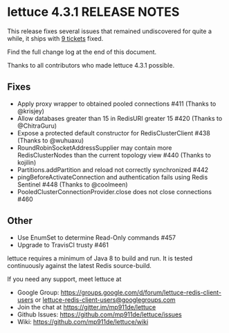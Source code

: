 lettuce 4.3.1 RELEASE NOTES
===========================

This release fixes several issues that remained undiscovered for quite a while, 
it ships with [9 tickets](https://github.com/mp911de/lettuce/milestone/25?closed=1) fixed.

Find the full change log at the end of this document.

Thanks to all contributors who made lettuce 4.3.1 possible.


Fixes
-----
* Apply proxy wrapper to obtained pooled connections #411 (Thanks to @krisjey)
* Allow databases greater than 15 in RedisURI greater 15 #420 (Thanks to @ChitraGuru)
* Expose a protected default constructor for RedisClusterClient #438 (Thanks to @wuhuaxu)
* RoundRobinSocketAddressSupplier may contain more RedisClusterNodes than the current topology view #440 (Thanks to kojilin)
* Partitions.addPartition and reload not correctly synchronized #442
* pingBeforeActivateConnection and authentication fails using Redis Sentinel #448 (Thanks to @coolmeen)
* PooledClusterConnectionProvider.close does not close connections #460

Other
------
* Use EnumSet to determine Read-Only commands #457
* Upgrade to TravisCI trusty #461


lettuce requires a minimum of Java 8 to build and run. It is tested continuously
against the latest Redis source-build.

If you need any support, meet lettuce at

* Google Group: https://groups.google.com/d/forum/lettuce-redis-client-users
or lettuce-redis-client-users@googlegroups.com
* Join the chat at https://gitter.im/mp911de/lettuce
* Github Issues: https://github.com/mp911de/lettuce/issues
* Wiki: https://github.com/mp911de/lettuce/wiki
